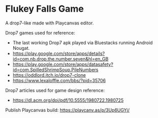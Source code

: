 # Flukey Falls Game

A drop7-like made with Playcanvas editor.

Drop7 games used for reference:
* The last working Drop7 apk played via Bluestacks running Android Nougat.
* https://play.google.com/store/apps/details?id=com.nb.drop.the.number.seven&hl=en_GB
* https://play.google.com/store/apps/datasafety?id=com.SpilledShrimpSoup.PileNumbers
* https://oddlord.itch.io/drop7-clone
* https://www.lexaloffle.com/bbs/?pid=35706

Drop7 articles used for game design reference:
* https://dl.acm.org/doi/pdf/10.5555/1980722.1980725

Publish Playcanvas build: https://playcanv.as/p/3Up6UGYj/